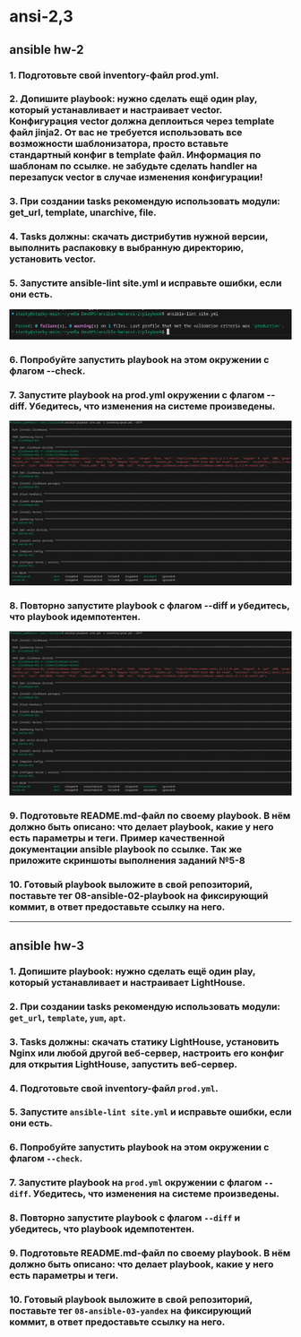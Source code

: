 # ansi-2,3
## ansible hw-2

### 1. Подготовьте свой inventory-файл prod.yml.
### 2. Допишите playbook: нужно сделать ещё один play, который устанавливает и настраивает vector. Конфигурация vector должна деплоиться через template файл jinja2. От вас не требуется использовать все возможности шаблонизатора, просто вставьте стандартный конфиг в template файл. Информация по шаблонам по ссылке. не забудьте сделать handler на перезапуск vector в случае изменения конфигурации!
### 3. При создании tasks рекомендую использовать модули: get_url, template, unarchive, file.
### 4. Tasks должны: скачать дистрибутив нужной версии, выполнить распаковку в выбранную директорию, установить vector.
### 5. Запустите ansible-lint site.yml и исправьте ошибки, если они есть.
![alt text](image.png)
### 6. Попробуйте запустить playbook на этом окружении с флагом --check.
### 7. Запустите playbook на prod.yml окружении с флагом --diff. Убедитесь, что изменения на системе произведены.
![alt text](image-2.png)
### 8. Повторно запустите playbook с флагом --diff и убедитесь, что playbook идемпотентен.
![alt text](image-3.png)
### 9. Подготовьте README.md-файл по своему playbook. В нём должно быть описано: что делает playbook, какие у него есть параметры и теги. Пример качественной документации ansible playbook по ссылке. Так же приложите скриншоты выполнения заданий №5-8
### 10. Готовый playbook выложите в свой репозиторий, поставьте тег 08-ansible-02-playbook на фиксирующий коммит, в ответ предоставьте ссылку на него.

___
## ansible hw-3 

### 1. Допишите playbook: нужно сделать ещё один play, который устанавливает и настраивает LightHouse.
### 2. При создании tasks рекомендую использовать модули: `get_url`, `template`, `yum`, `apt`.
### 3. Tasks должны: скачать статику LightHouse, установить Nginx или любой другой веб-сервер, настроить его конфиг для открытия LightHouse, запустить веб-сервер.
### 4. Подготовьте свой inventory-файл `prod.yml`.
### 5. Запустите `ansible-lint site.yml` и исправьте ошибки, если они есть.
### 6. Попробуйте запустить playbook на этом окружении с флагом `--check`.
### 7. Запустите playbook на `prod.yml` окружении с флагом `--diff`. Убедитесь, что изменения на системе произведены.
### 8. Повторно запустите playbook с флагом `--diff` и убедитесь, что playbook идемпотентен.
### 9. Подготовьте README.md-файл по своему playbook. В нём должно быть описано: что делает playbook, какие у него есть параметры и теги.
### 10. Готовый playbook выложите в свой репозиторий, поставьте тег `08-ansible-03-yandex` на фиксирующий коммит, в ответ предоставьте ссылку на него.